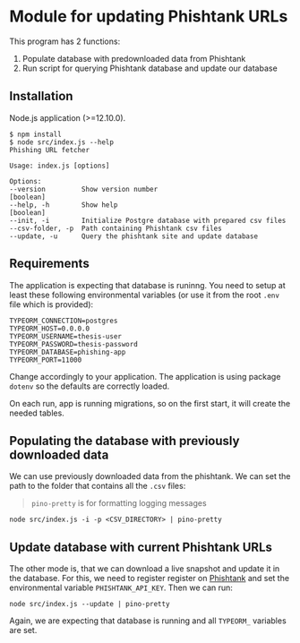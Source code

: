 # Module for updating Phishtank URLs

This program has 2 functions:

1. Populate database with predownloaded data from Phishtank
2. Run script for querying Phishtank database and update our database

## Installation

Node.js application (>=12.10.0).

    $ npm install
    $ node src/index.js --help
    Phishing URL fetcher

    Usage: index.js [options]

    Options:
    --version         Show version number                                [boolean]
    --help, -h        Show help                                          [boolean]
    --init, -i        Initialize Postgre database with prepared csv files
    --csv-folder, -p  Path containing Phishtank csv files
    --update, -u      Query the phishtank site and update database

## Requirements

The application is expecting that database is runinng. You need to setup at least these following environmental variables (or use it from the root `.env` file which is provided):

    TYPEORM_CONNECTION=postgres
    TYPEORM_HOST=0.0.0.0
    TYPEORM_USERNAME=thesis-user
    TYPEORM_PASSWORD=thesis-password
    TYPEORM_DATABASE=phishing-app
    TYPEORM_PORT=11000

Change accordingly to your application. The application is using package `dotenv` so the defaults are correctly loaded.

On each run, app is running migrations, so on the first start, it will create the needed tables.

## Populating the database with previously downloaded data

We can use previously downloaded data from the phishtank. We can set the path to the folder that contains all the `.csv` files:

> `pino-pretty` is for formatting logging messages

    node src/index.js -i -p <CSV_DIRECTORY> | pino-pretty

## Update database with current Phishtank URLs

The other mode is, that we can download a live snapshot and update it in the database. For this, we need to register register on [Phishtank](https://www.phishtank.com/) and set the environmental variable `PHISHTANK_API_KEY`. Then we can run:

    node src/index.js --update | pino-pretty

Again, we are expecting that database is running and all `TYPEORM_` variables are set.
